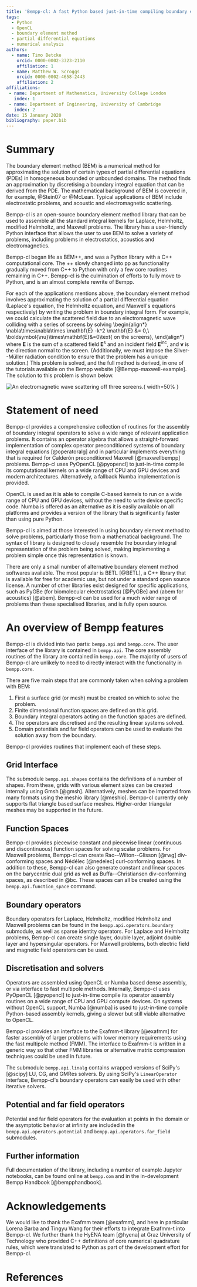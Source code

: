 ```yaml
---
title: 'Bempp-cl: A fast Python based just-in-time compiling boundary element library.'
tags:
  - Python
  - OpenCL
  - boundary element method
  - partial differential equations
  - numerical analysis
authors:
  - name: Timo Betcke
    orcid: 0000-0002-3323-2110
    affiliation: 1
  - name: Matthew W. Scroggs
    orcid: 0000-0002-4658-2443
    affiliation: 2
affiliations:
 - name: Department of Mathematics, University College London
   index: 1
 - name: Department of Engineering, University of Cambridge
   index: 2
date: 15 January 2020
bibliography: paper.bib
---
```


# Summary
The boundary element method (BEM) is a numerical method for approximating the solution of certain types of partial 
differential equations (PDEs) in homogeneous bounded or unbounded domains. The method finds an approximation by discretising 
a boundary integral equation that can be derived from the PDE. The mathematical background of BEM is covered in, for example, 
@Stein07 or @McLean. Typical applications of BEM include electrostatic problems, and acoustic and electromagnetic scattering.

Bempp-cl is an open-source boundary element method library that can be used to assemble all the standard integral kernels for
Laplace, Helmholtz, modified Helmholtz, and Maxwell problems. The library has a user-friendly Python interface that allows the
user to use BEM to solve a variety of problems, including problems in electrostatics, acoustics and electromagnetics.

Bempp-cl began life as BEM++, and was a Python library with a C++ computational core. The ++ slowly changed into pp as 
functionality gradually moved from C++ to Python with only a few core routines remaining in C++. Bempp-cl is the culmination 
of efforts to fully move to Python, and is an almost complete rewrite of Bempp.

For each of the applications mentions above, the boundary element method involves approximating the solution of a partial
differential equation (Laplace's equation, the
Helmholtz equation, and Maxwell's equations respectively) by writing the problem in boundary integral form. For example, we could
calculate the scattered field due to an electromagnetic wave colliding with a series of screens by solving
\begin{align*}
\nabla\times\nabla\times \mathbf{E} -k^2 \mathbf{E} &= 0,\\
\boldsymbol{\nu}\times\mathbf{E}&=0\text{ on the screens},
\end{align*}
where $\mathbf{E}$ is the sum of a scattered field $\mathbf{E}^\text{s}$ and an incident field $\mathbf{E}^\text{inc}$,
and $\boldsymbol{\nu}$ is the direction normal to the screen. (Additionally, we must impose the Silver--Müller radiation condition
to ensure that the problem has a unique solution.) This problem is solved, and the full method is derived,
in one of the tutorials available on the Bempp website [@Bempp-maxwell-example]. The solution to this problem is shown below.

![An electromagnetic wave scattering off three screens.](maxwell_sol.png){ width=50% }

# Statement of need
Bempp-cl provides a comprehensive collection of routines for the assembly of boundary integral operators to solve a wide
range of relevant application problems. It contains an operator algebra that allows a straight-forward implementation of
complex operator preconditioned systems of boundary integral equations [@operatoralg] and in particular implements
everything that is required for Calderón preconditioned Maxwell [@maxwellbempp] problems. Bempp-cl uses PyOpenCL [@pyopencl]
to just-in-time compile its computational kernels on a wide range of CPU and GPU devices and modern architectures. Alternatively,
a fallback Numba implementation is provided.

OpenCL is used as it is able to compile C-based kernels to run on a wide range of CPU and GPU devices, without the need to
write device specific code. Numba is offered as an alternative as it is easily available on all platforms and provides a
version of the library that is significantly faster than using pure Python.

Bempp-cl is aimed at those interested in using boundary element method to solve problems, particularly those from a mathematical background.
The syntax of library is designed to closely resemble the boundary integral representation of the problem being solved, making
implementing a problem simple once this representation is known.

There are only a small number of alternative boundary element method softwares available.
The most popular is BETL [@BETL], a C++ library that is available for free for academic use, but not under a standard open source license.
A number of other libraries exist designed for specific applications, such as PyGBe (for biomolecular electrostatics) [@PyGBe]
and (abem for acoustics) [@abem].
Bempp-cl can be used for a much wider range of problems than these specialised libraries, and is fully open source.

# An overview of Bempp features
Bempp-cl is divided into two parts: `bempp.api` and `bempp.core`.
The user interface of the library is contained in `bempp.api`.
The core assembly routines of the library are contained in `bempp.core`. The majority of users of Bempp-cl are unlikely to need
to directly interact with the functionality in `bempp.core`.

There are five main steps that are commonly taken when solving a problem with BEM:

1. First a surface grid (or mesh) must be created on which to solve the problem.
2. Finite dimensional function spaces are defined on this grid.
3. Boundary integral operators acting on the function spaces are defined.
4. The operators are discretised and the resulting linear systems solved.
5. Domain potentials and far field operators can be used to evaluate the solution away from the boundary.

Bempp-cl provides routines that implement each of these steps.

## Grid Interface
The submodule `bempp.api.shapes` contains the definitions of a number of shapes. From these, grids with various element sizes 
can be created internally using Gmsh [@gmsh]. Alternatively, meshes can be imported from many formats using the meshio library 
[@meshio]. Bempp-cl currently only supports flat triangle based surface meshes. Higher-order triangular meshes may be 
supported in the future.

## Function Spaces
Bempp-cl provides piecewise constant and piecewise linear (continuous and discontinuous) function spaces for solving scalar 
problems. For Maxwell problems, Bempp-cl can create Rao--Wilton--Glisson [@rwg] div-conforming spaces and Nédélec 
[@nedelec] curl-conforming spaces. In addition to these, Bempp-cl can also generate constant and linear spaces on the 
barycentric dual grid as well as Buffa--Christiansen div-conforming spaces, as described in @bc. These spaces can all be 
created using the `bempp.api.function_space` command.

## Boundary operators
Boundary operators for Laplace, Helmholtz, modified Helmholtz and Maxwell problems can be found in the 
`bempp.api.operators.boundary` submodule, as well as sparse identity operators. For Laplace and Helmholtz problems, Bempp-cl 
can create single layer, double layer, adjoint double layer and hypersingular operators. For Maxwell problems, both electric 
field and magnetic field operators can be used.

## Discretisation and solvers
Operators are assembled using OpenCL or Numba based dense assembly, or via interface to fast multipole methods.
Internally, Bempp-cl uses PyOpenCL [@pyopencl] to just-in-time compile its operator assembly routines on a wide range of CPU
and GPU compute devices. On systems without OpenCL support, Numba [@numba] is used to just-in-time compile
Python-based assembly kernels, giving a slower but still viable alternative to OpenCL.

Bempp-cl provides an interface to the Exafmm-t library [@exafmm] for faster assembly of larger problems with lower memory
requirements using the fast multipole method (FMM). The interface to Exafmm-t is written in a generic way so that other
FMM libraries or alternative matrix compression techniques could be used in future. 

The submodule `bempp.api.linalg` contains wrapped versions of SciPy's [@scipy] LU, CG, and GMRes solvers. By using 
SciPy's `LinearOperator` interface, Bempp-cl's boundary operators can easily be used with other iterative solvers.

## Potential and far field operators
Potential and far field operators for the evaluation at points in the domain or the asymptotic behavior at infinity are 
included in the `bempp.api.operators.potential` and `bempp.api.operators.far_field` submodules.

## Further information
Full documentation of the library, including a number of example Jupyter notebooks, can be found online at ``bempp.com`` and
in the in-development Bempp Handbook [@bempphandbook].

# Acknowledgements
We would like to thank the Exafmm team [@exafmm], and here in particular Lorena Barba and Tingyu Wang for their efforts to 
integrate Exafmm-t into Bempp-cl. We further thank the HyENA team [@hyena] at Graz University of Technology who provided C++ 
definitions of core numerical quadrature rules, which were translated to Python as part of the development effort for 
Bempp-cl.
    
# References
